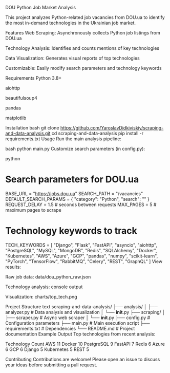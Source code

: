 DOU Python Job Market Analysis

This project analyzes Python-related job vacancies from DOU.ua to identify the most in-demand technologies in the Ukrainian job market.

Features
Web Scraping: Asynchronously collects Python job listings from DOU.ua

Technology Analysis: Identifies and counts mentions of key technologies

Data Visualization: Generates visual reports of top technologies

Customizable: Easily modify search parameters and technology keywords

Requirements
Python 3.8+

aiohttp

beautifulsoup4

pandas

matplotlib

Installation
bash
git clone https://github.com/YaroslavDidkiviskiy/scraping-and-data-analysis.git
cd scraping-and-data-analysis
pip install -r requirements.txt
Usage
Run the main analysis pipeline:

bash
python main.py
Customize search parameters (in config.py):

python
# Search parameters for DOU.ua
BASE_URL = "https://jobs.dou.ua"
SEARCH_PATH = "/vacancies"
DEFAULT_SEARCH_PARAMS = {
    "category": "Python",
    "search": ""
}
REQUEST_DELAY = 1.5  # seconds between requests
MAX_PAGES = 5  # maximum pages to scrape

# Technology keywords to track
TECH_KEYWORDS = [
    "Django", "Flask", "FastAPI", "asyncio", "aiohttp",
    "PostgreSQL", "MySQL", "MongoDB", "Redis", "SQLAlchemy",
    "Docker", "Kubernetes", "AWS", "Azure", "GCP",
    "pandas", "numpy", "scikit-learn", "PyTorch", "TensorFlow",
    "RabbitMQ", "Celery", "REST", "GraphQL"
]
View results:

Raw job data: data/dou_python_raw.json

Technology analysis: console output

Visualization: charts/top_tech.png

Project Structure
text
scraping-and-data-analysis/
├── analysis/
│   ├── analyzer.py       # Data analysis and visualization
│   └── __init__.py
├── scraping/
│   ├── scraper.py        # Async web scraper
│   └── __init__.py
├── config.py             # Configuration parameters
├── main.py               # Main execution script
├── requirements.txt      # Dependencies
└── README.md             # Project documentation
Example Output
Top technologies from recent analysis:

Technology	Count
AWS	11
Docker	10
PostgreSQL	9
FastAPI	7
Redis	6
Azure	6
GCP	6
Django	5
Kubernetes	5
REST	5

Contributing
Contributions are welcome! Please open an issue to discuss your ideas before submitting a pull request.

